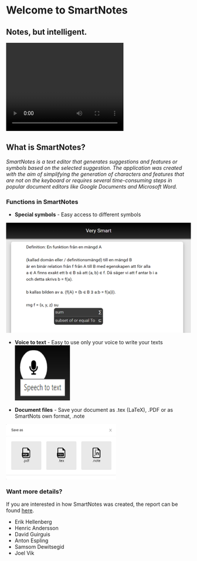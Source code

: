 # Welcome to SmartNotes
## Notes, but intelligent.


  <head>
    <link rel="stylesheet" type="text/css" href="/main.css">
  </head>

<video width="320" height="240" controls>
  <source type="video/mp4" src="https://robocop79.github.io/Websiteland//Twitter/FLT.mp4">
</video>

## What is SmartNotes?
_SmartNotes is a text editor that generates suggestions and features or symbols based on the selected suggestion. The application was created with the aim of simplifying the generation of characters and features that are not on the keyboard or requires several time-consuming steps in popular document editors like Google Documents and Microsoft Word._

### **Functions in SmartNotes**
- **Special symbols** - Easy access to different symbols
<img src="autoGenerate.png" class="img-responsive" alt="" width="600" height="300">

- **Voice to text** - Easy to use only your voice to write your texts
<br> <img src="speechToText.png" class="img-responsive" alt="" width="150" height="150">

- **Document files** - Save your document as .tex (LaTeX), .PDF or as SmartNots own format, .note
<img src="saveSmartNotes.png" class="img-responsive" alt="" width="300" height="150" align="center">

### **Want more details?**
If you are interested in how SmartNotes was created, the report can be found [here](https://docs.google.com/document/d/1GtBl7qtJfJzKFVy4D-sDy0Vx2M_SFIAdKaXfv2TPz0I/edit?usp=sharing).

<footer>
    	<ul>
        	<li>Erik Hellenberg</li>
            	<li>Henric Andersson</li>
            	<li>David Guirguis</li>
            	<li>Anton Espling</li>
            	<li>Samsom Dewitsegid</li>
            	<li>Joel Vik</li>
	</ul>
    </footer>
